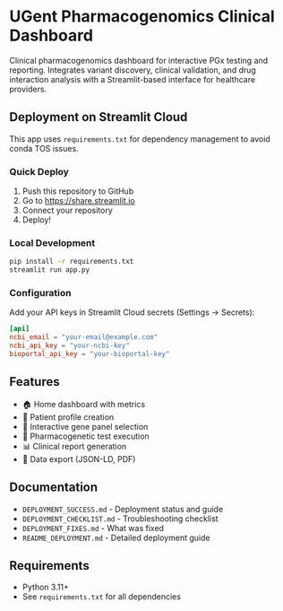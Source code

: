 # UGent Pharmacogenomics Clinical Dashboard

Clinical pharmacogenomics dashboard for interactive PGx testing and reporting. Integrates variant discovery, clinical validation, and drug interaction analysis with a Streamlit-based interface for healthcare providers.

## Deployment on Streamlit Cloud

This app uses `requirements.txt` for dependency management to avoid conda TOS issues.

### Quick Deploy

1. Push this repository to GitHub
2. Go to https://share.streamlit.io
3. Connect your repository
4. Deploy!

### Local Development

```bash
pip install -r requirements.txt
streamlit run app.py
```

### Configuration

Add your API keys in Streamlit Cloud secrets (Settings → Secrets):

```toml
[api]
ncbi_email = "your-email@example.com"
ncbi_api_key = "your-ncbi-key"
bioportal_api_key = "your-bioportal-key"
```

## Features

- 🏠 Home dashboard with metrics
- 👤 Patient profile creation
- 🧬 Interactive gene panel selection
- 🔬 Pharmacogenetic test execution
- 📊 Clinical report generation
- 💾 Data export (JSON-LD, PDF)

## Documentation

- `DEPLOYMENT_SUCCESS.md` - Deployment status and guide
- `DEPLOYMENT_CHECKLIST.md` - Troubleshooting checklist
- `DEPLOYMENT_FIXES.md` - What was fixed
- `README_DEPLOYMENT.md` - Detailed deployment guide

## Requirements

- Python 3.11+
- See `requirements.txt` for all dependencies
